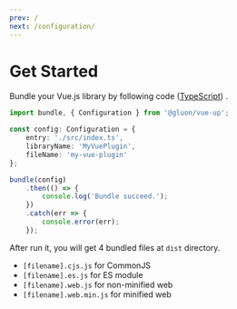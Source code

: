 ```yaml
---
prev: /
next: /configuration/
---
```


# Get Started

Bundle your Vue.js library by following code ([TypeScript](https://www.typescriptlang.org/)) .

```ts
import bundle, { Configuration } from '@gluon/vue-up';

const config: Configuration = {
	entry: './src/index.ts',
	libraryName: 'MyVuePlugin',
	fileName: 'my-vue-plugin'
};

bundle(config)
	.then(() => {
		console.log('Bundle succeed.');
	})
	.catch(err => {
		console.error(err);
	});
```

After run it, you will get 4 bundled files at `dist` directory.
- `[filename].cjs.js` for CommonJS
- `[filename].es.js` for ES module
- `[filename].web.js` for non-minified web
- `[filename].web.min.js` for minified web
